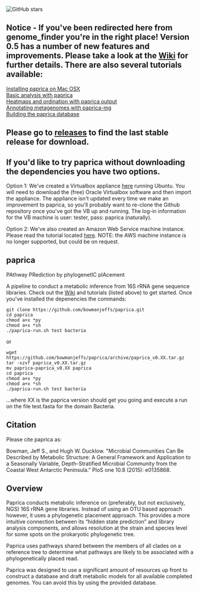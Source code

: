 ![GitHub stars](https://img.shields.io/github/stars/bowmanjeffs/paprica?style=social)
## Notice - If you've been redirected here from genome_finder you're in the right place!  Version 0.5 has a number of new features and improvements.  Please take a look at the [Wiki](https://github.com/bowmanjeffs/paprica/wiki) for further details.  There are also several tutorials available:
[Installing paprica on Mac OSX](http://www.polarmicrobes.org/installing-paprica-on-mac-osx/)  
[Basic analysis with paprica](http://www.polarmicrobes.org/analysis-with-paprica/)  
[Heatmaps and ordination with paprica output](https://www.polarmicrobes.org/tutorial-basic-heatmaps-and-ordination-with-paprica-output)  
[Annotating metagenomes with paprica-mg](http://www.polarmicrobes.org/tutorial-annotating-metagenomes-with-paprica-mg/)  
[Building the paprica database](http://www.polarmicrobes.org/building-the-paprica-database/)  

## Please go to [releases](https://github.com/bowmanjeffs/paprica/releases) to find the last stable release for download.

## If you'd like to try paprica without downloading the dependencies you have two options.
Option 1: We've created a Virtualbox appliance [here](http://www.polarmicrobes.org/extras/paprica-demo.ova) running Ubuntu.  You will need to download the (free) Oracle Virtualbox software and then import the appliance. The appliance isn't updated every time we make an improvement to paprica, so you'll probably want to re-clone the Github repository once you've got the VB up and running.  The log-in information for the VB machine is user: tester, pass: paprica (naturally).

Option 2: We've also created an Amazon Web Service machine instance.  Please read the tutorial located [here](http://www.polarmicrobes.org/paprica-on-the-cloud/).  NOTE: the AWS machine instance is no longer supported, but could be on request.

## paprica
PAthway PRediction by phylogenetIC plAcement

A pipeline to conduct a metabolic inference from 16S rRNA gene sequence libraries.  Check out the [Wiki](https://github.com/bowmanjeffs/paprica/wiki) and tutorials (listed above) to get started.  Once you've installed the depenencies the commands:

```
git clone https://github.com/bowmanjeffs/paprica.git
cd paprica
chmod a+x *py
chmod a+x *sh
./paprica-run.sh test bacteria
```
or
```
wget https://github.com/bowmanjeffs/paprica/archive/paprica_v0.XX.tar.gz
tar -xzvf paprica_v0.XX.tar.gz
mv paprica-paprica_v0.XX paprica
cd paprica
chmod a+x *py
chmod a+x *sh
./paprica-run.sh test bacteria
```
...where XX is the paprica version should get you going and execute a run on the file test.fasta for the domain Bacteria.

## Citation

Please cite paprica as:

Bowman, Jeff S., and Hugh W. Ducklow. "Microbial Communities Can Be Described by Metabolic Structure: A General Framework and Application to a Seasonally Variable, Depth-Stratified Microbial Community from the Coastal West Antarctic Peninsula." PloS one 10.8 (2015): e0135868.

## Overview

Paprica conducts metabolic inference on (preferably, but not exclusively, NGS) 16S rRNA gene libraries.  Instead of using an OTU based approach however, it uses a phylogenetic placement approach.  This provides a more intuitive connection between its “hidden state prediction” and library analysis components, and allows resolution at the strain and species level for some spots on the prokaryotic phylogenetic tree.

Paprica uses pathways shared between the members of all clades on a reference tree to determine what pathways are likely to be associated with a phylogenetically placed read.

Paprica was designed to use a significant amount of resources up front to construct a database and draft metabolic models for all available completed genomes.  You can avoid this by using the provided database. 
